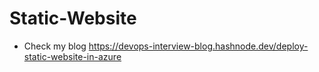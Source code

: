 # Static-Website

- Check my blog 
https://devops-interview-blog.hashnode.dev/deploy-static-website-in-azure
